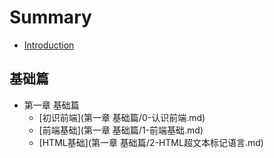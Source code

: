 # Summary

* [Introduction](README.md)

## 基础篇
* 第一章 基础篇
    * [初识前端](第一章 基础篇/0-认识前端.md)
    * [前端基础](第一章 基础篇/1-前端基础.md)
    * [HTML基础](第一章 基础篇/2-HTML超文本标记语言.md)

